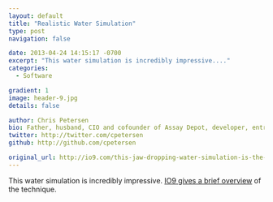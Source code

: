 ```yaml
---
layout: default
title: "Realistic Water Simulation"
type: post
navigation: false

date: 2013-04-24 14:15:17 -0700
excerpt: "This water simulation is incredibly impressive...."
categories:
  - Software

gradient: 1
image: header-9.jpg
details: false

author: Chris Petersen
bio: Father, husband, CIO and cofounder of Assay Depot, developer, entrepreneur and technologist.
twitter: http://twitter.com/cpetersen
github: http://github.com/cpetersen

original_url: http://io9.com/this-jaw-dropping-water-simulation-is-the-most-realisti-479431439
---
```



This water simulation is incredibly impressive.  [IO9 gives a brief overview](http://io9.com/this-jaw-dropping-water-simulation-is-the-most-realisti-479431439)  of the technique.

